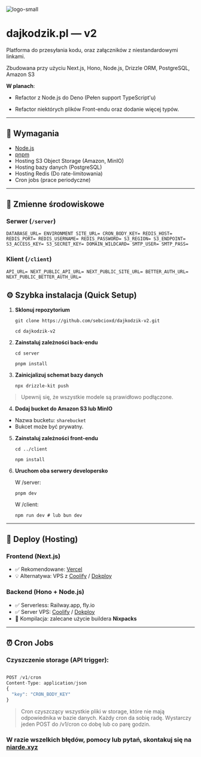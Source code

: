 ![logo-small](https://github.com/user-attachments/assets/cbdea055-7bc0-4249-92ed-b9e404c1be88)

# dajkodzik.pl — v2

 Platforma do przesyłania kodu, oraz załączników z niestandardowymi linkami. 

Zbudowana przy użyciu Next.js, Hono, Node.js, Drizzle ORM, PostgreSQL, Amazon S3

**W planach**: 

- Refactor z Node.js do Deno (Pełen support TypeScript'u)

- Refactor niektórych plików Front-endu oraz dodanie więcej typów.

---

## 🔧 Wymagania

- [Node.js](https://nodejs.org)  
- [pnpm](https://pnpm.io/)  
- Hosting S3 Object Storage (Amazon, MinIO)
- Hosting bazy danych (PostgreSQL)
- Hosting Redis (Do rate-limitowania)
- Cron jobs (prace periodyczne)

---

## 📁 Zmienne środowiskowe

### Serwer (`/server`)
`DATABASE_URL=
ENVIRONMENT
SITE_URL=
CRON_BODY_KEY=
REDIS_HOST=
REDIS_PORT=
REDIS_USERNAME=
REDIS_PASSWORD=
S3_REGION=
S3_ENDPOINT=
S3_ACCESS_KEY=
S3_SECRET_KEY=
DOMAIN_WILDCARD=
SMTP_USER=
SMTP_PASS=
`
### Klient (`/client`)
`API_URL=
NEXT_PUBLIC_API_URL=
NEXT_PUBLIC_SITE_URL=
BETTER_AUTH_URL=
NEXT_PUBLIC_BETTER_AUTH_URL=`

## ⚙️ Szybka instalacja (Quick Setup)

1. **Sklonuj repozytorium**

    `git clone https://github.com/sebcioxd/dajkodzik-v2.git`

    `cd dajkodzik-v2`

2. **Zainstaluj zależności back-endu**

    `cd server`

    `pnpm install`

3. **Zainicjalizuj schemat bazy danych**

    `npx drizzle-kit push`

> Upewnij się, że wszystkie modele są prawidłowo podłączone.

4. **Dodaj bucket do Amazon S3 lub MinIO**

- Nazwa bucketu: `sharebucket`
- Bukcet może być prywatny.

5. **Zainstaluj zależności front-endu**

    `cd ../client`

    `npm install`

6. **Uruchom oba serwery developersko**

    W /server:

    `pnpm dev`

    W /client:

    `npm run dev # lub bun dev`

---

## 🚀 Deploy (Hosting)

### Frontend (Next.js)

- ✅ Rekomendowane: [Vercel](https://vercel.com/)
- 💡 Alternatywa: VPS z [Coolify](https://coolify.io/) / [Dokploy](https://dokploy.com/)

### Backend (Hono + Node.js)

- ✅ Serverless: Railway.app, fly.io
- ✅ Server VPS: [Coolify](https://coolify.io/) / [Dokploy](https://dokploy.com/)
- 🧰 Kompilacja: zalecane użycie buildera **Nixpacks**

---

## ⏰ Cron Jobs

### Czyszczenie storage (API trigger):

```js 

POST /v1/cron
Content-Type: application/json
{
  "key": "CRON_BODY_KEY"
}

```

> Cron czyszczący wszystkie pliki w storage, które nie mają odpowiednika w bazie danych. 
> Każdy cron da sobię radę. Wystarczy jeden POST do /v1/cron co dobę lub co parę godzin.

### W razie wszelkich błędów, pomocy lub pytań, skontakuj się na [niarde.xyz](https://www.niarde.xyz/)
